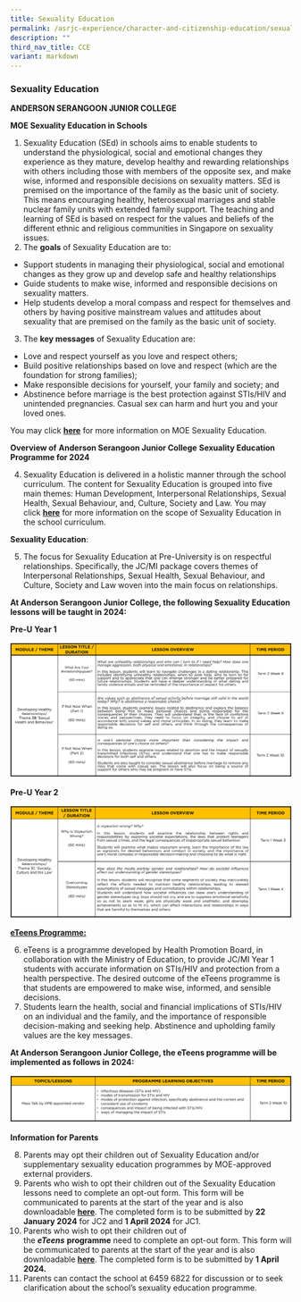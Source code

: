 ```yaml
---
title: Sexuality Education
permalink: /asrjc-experience/character-and-citizenship-education/sexuality-education/
description: ""
third_nav_title: CCE
variant: markdown
---
```

### Sexuality Education

**ANDERSON SERANGOON JUNIOR COLLEGE**

**MOE Sexuality Education in Schools**

1. Sexuality Education (SEd) in schools aims to enable students to understand the physiological, social and emotional changes they experience as they mature, develop healthy and rewarding relationships with others including those with members of the opposite sex, and make wise, informed and responsible decisions on sexuality matters. SEd is premised on the importance of the family as the basic unit of society. This means encouraging healthy, heterosexual marriages and stable nuclear family units with extended family support. The teaching and learning of SEd is based on respect for the values and beliefs of the different ethnic and religious communities in Singapore on sexuality issues.
2. The <b>goals</b> of Sexuality Education are to:

* Support students in managing their physiological, social and emotional changes as they grow up and develop safe and healthy relationships
* Guide students to make wise, informed and responsible decisions on sexuality matters.
* Help students develop a moral compass and respect for themselves and others by having positive mainstream values and attitudes about sexuality that are premised on the family as the basic unit of society. 

3. The <b>key messages</b> of Sexuality Education are:

* Love and respect yourself as you love and respect others;
* Build positive relationships based on love and respect (which are the foundation for strong families);
* Make responsible decisions for yourself, your family and society; and
* Abstinence before marriage is the best protection against STIs/HIV and unintended pregnancies. Casual sex can harm and hurt you and your loved ones.
 

You may click&nbsp;[**here**](https://go.gov.sg/moe-sexuality-education)&nbsp;for more information on MOE Sexuality Education.

**Overview of**&nbsp;**Anderson Serangoon Junior College**&nbsp;**Sexuality Education Programme for 2024**

4.  Sexuality Education is delivered in a holistic manner through the school curriculum. The content for Sexuality Education is grouped into five main themes: Human Development, Interpersonal Relationships, Sexual Health, Sexual Behaviour, and, Culture, Society and Law. You may click&nbsp;[**here**](https://go.gov.sg/moe-sexuality-education-scope)&nbsp;for more information on the scope of Sexuality Education in the school curriculum.

**Sexuality Education**:

5.  The focus for Sexuality Education at Pre-University is on respectful relationships. Specifically, the JC/MI package covers themes of Interpersonal Relationships, Sexual Health, Sexual Behaviour, and Culture, Society and Law woven into the main focus on relationships.

**At Anderson Serangoon Junior College, the following Sexuality Education lessons will be taught in&nbsp;2024:**

**Pre-U Year 1**

![](/images/SexEd_3Bnew_2024.png)


**Pre-U Year 2**

![](/images/SexEd_3Cnew_2024.png)




**<u>eTeens Programme:</u>**

6. eTeens is a programme developed by Health Promotion Board, in collaboration with the Ministry of Education, to provide JC/MI Year 1 students with accurate information on STIs/HIV and protection from a health perspective. The desired outcome of the eTeens programme is that students are empowered to make wise, informed, and sensible decisions.
7. Students learn the health, social and financial implications of STIs/HIV on an individual and the family, and the importance of responsible decision-making and seeking help. Abstinence and upholding family values are the key messages. 

**At Anderson Serangoon Junior College, the eTeens programme will be implemented as follows in 2024:**

![](/images/eteens_2024.png)

**Information for Parents**

8.  Parents may opt their children out of Sexuality Education and/or supplementary sexuality education programmes by MOE-approved external providers.
9.  Parents who wish to opt their children out of the Sexuality Education lessons need to complete an opt-out form. This form will be communicated to parents at the start of the year and is also downloadable&nbsp;[**here**](/files/Annex_A_2024.pdf). The completed form is to be submitted by&nbsp;**22 January 2024**&nbsp;for JC2 and&nbsp;**1&nbsp;April 2024**&nbsp;for JC1.
10.  Parents who wish to opt their children out of the&nbsp;**_eTeens_**&nbsp;**programme**&nbsp;need to complete an opt-out form. This form will be communicated to parents at the start of the year and is also downloadable&nbsp;[**here**](/files/Annex_B_2024.pdf). The completed form is to be submitted by&nbsp;**1 April&nbsp; 2024.**
11.  Parents can contact the school at 6459 6822 for discussion or to seek clarification about the school’s sexuality education programme.